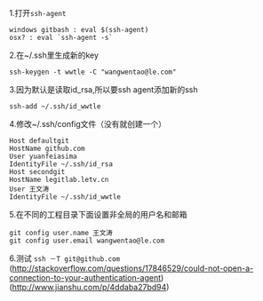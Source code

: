 1.打开`ssh-agent` 
```
windows gitbash : eval $(ssh-agent)
osx? : eval `ssh-agent -s`
```
2.在~/.ssh里生成新的key
```
ssh-keygen -t wwtle -C "wangwentao@le.com"
```
3.因为默认是读取id_rsa,所以要ssh agent添加新的ssh
```
ssh-add ~/.ssh/id_wwtle
```
4.修改~/.ssh/config文件（没有就创建一个）
```
Host defaultgit
HostName github.com
User yuanfeiasima
IdentityFile ~/.ssh/id_rsa
Host secondgit
HostName legitlab.letv.cn
User 王文涛
IdentityFile ~/.ssh/id_wwtle
```
5.在不同的工程目录下面设置非全局的用户名和邮箱
```
git config user.name 王文涛
git config user.email wangwentao@le.com
```
6.测试
`ssh －T git@github.com`
(http://stackoverflow.com/questions/17846529/could-not-open-a-connection-to-your-authentication-agent)
(http://www.jianshu.com/p/4ddaba27bd94)
   



